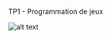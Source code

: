 TP1 - Programmation de jeux

![alt text](https://media.giphy.com/media/KcicD57LYlFWhWhXVL/giphy.gif)

